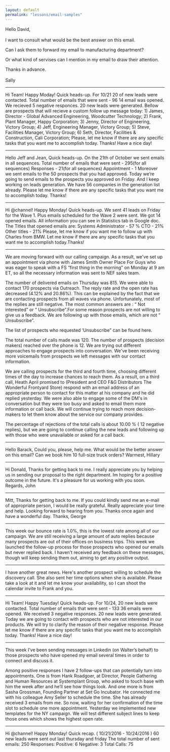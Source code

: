 ```yaml
---
layout: default
permalink: "lessons/email-samples"
---
```

Hello David,<br>  
I want to consult what would be the best answer on this email.

Can I ask them to forward my email to manufacturing department?

Or what kind of servises can I mention in my email to draw their attention. 

Thanks in advance.<br>  
Sally
<hr>
Hi Team! Happy Moday!  
Quick heads-up.  
For  10/21 20 of new leads were contacted. Total number of emails that were sent - 96
14 email was opened.  
We recieved 5 negative responces.  
20 new leads were generated.  
Bellow are prospects that will recieve a custom follow up message today:  
1) James, Director - Global Advanced Engineering, Woodcutter Technology;  
2)  Frank, Plant Manager, Happy Corporation;  
3)  Jenny, Director of Engineering, Victory Group;  
4) Jeff, Engineering Manager, Victory Group;  
5) Steve, Facilities Manager, Victory Group;  
6) Seth, Director, Facilities & Construction, Cali Corporation;  
Please, let me know if there are any specific tasks that you want me to accomplish today. Thanks!  
Have a nice day!
<hr>
Hello Jeff and Jean,  
Quick heads-up.  
On the 21th of October we sent emails in all sequences.  
Total number of emails that were sent - 295(for all sequences)  
Responses - 21(for all sequences)  
Appointment - 1  
Moreover we sent emails to the 50 prospects that you had approved.
Today we’re going to send emails to the prospects you approved on Friday.  
And I keep working on leads generation. We have 56 companies in the generation list already.  
Please let me know if there are any specific tasks that you want me to accomplish today. Thanks!  
<hr>
Hi @channel! Happy Monday!  
Quick heads-up.  
We sent 41 leads on Friday for the Wave 1. Plus emails scheduled for the Wave 2 were sent. We got 14 opened emails. All information you can see in Statistics tab in Google doc.  
The Titles that opened emails are:  
Systems Administrator - 57 %  
CTO - 21%  
Other titles - 21%  
Please, let me know if you want me to follow up with Charles from BMW. Let me know if there are any specific tasks that you want me to accomplish today.Thanks!
<hr>
We are moving forward with our calling campaign. As a result, we've set up an appointment via phone with James Smith Owner Place For Guys who was eager to speak with a FS “first thing in the morning” on Monday at 9 am ET, so all the necessary information was sent to NEF sales team.

The number of delivered emails on Thursday was 815. We were able to contact 170 prospects via Outreach. The reply rate and  the open rate has decreased (4.12% and 20.86%). This can be explained by the fact that we are contacting prospects from all waves via phone. Unfortunately, most of the replies are still negative. The most common answers are : “ Not interested” or “ Unsubscribe”.For some reason prospects are not willing to give us a feedback. We are following up with those emails, which are not “ Unsubscribe”.

The list of prospects who requested ‘Unsubscribe” can be found here.

The total number of calls made was 120. The number of prospects (decision makers) reached over the phone is 12. We are trying out different approaches to engage prospects into conversation. We've been receiving more voicemails from prospects we left messages with our contact information.

We are calling prospects for the third and fourth time, choosing different times of the day to increase chances to reach them. As a result, on a third call, Heath April promised to
(President and CEO F&G Distributors The Wonderful Frontyard Store) respond with an email address of an appropriate person to contact for this matter at his company and he did replied yesterday. We were also able to engage some of the DM's in conversation but they were too busy and asked to email them more information or call back. We will continue trying to reach more decision-makers to let them know about the service our company provides.

The percentage of rejections of the total calls is about 10.00 % ( 12 negative replies), but we are going to continue calling the new leads and following up with those who were unavailable or asked for a call back.
<hr>
Hello Barack,  
Could you, please, help me.  
What would be the better answer on this email?  
Can we book him 10 full-size truck orders?  
Warmest,  
Hillary  
<hr>
Hi Donald,  
Thanks for getting back to me.  
I really appreciate you by helping us in sending our proposal to the right department.  
Im hoping for a positive outcome in the future.  
It's a pleasure for us working with you soon.  
Regards,  
John
<hr>
Mitt,  
Thanks for getting back to me. If you could kindly send me an e-mail of appropriate person, I would be really grateful.  
Really appreciate your time and help. Looking forward to hearing from you.  
Thanks once again and have a wonderful day.  
Thanks,  
George
<hr>
This week our bounce rate is 1.0%, this is the lowest rate among all of our campaign. We are still receiving a large amount of auto replies because many prospects are out of their offices on business trips. This week we launched the follow-up  process for those prospects who opened our emails but never replied back. I haven't received any feedback on these messages, though will keep sending them out, aiming to get any positive output.
<hr>
I have another great news.  
Here's another prospect willing to schedule the discovery call. She also sent her time options when she is available. Please take a look at it and let me know your availability, so I can shoot the calendar invite to Frank and you.
<hr>
Hi Team! Happy Tuesday!  
Quick heads-up.  
For 10/24, 20 new leads were contacted. Total number of emails that were sent - 133  
36 emails were opened.  
We received 3 negative responses.  
20 new leads were generated.  
Today we are going to contact with prospects who are not interested in our products. We will try to clarify the reason of their negative response.  
Please let me know if there are any specific tasks that you want me to accomplish today. Thanks!  
Have a nice day!  
<hr>
This week I’ve been sending messages in Linkedin (on Walter’s behalf) to those prospects who have opened my email several times in order to connect and discuss it.

Among positive responses I have 2 follow-ups that can potentially turn into appointments. One is from Hank Roadgoer, at Director, People Gathering and Human Resources at Systemplant Group, who asked to touch base with him the week after and he’ll see how things look. And one more is from Sasha Grossman, Founding Partner at Set Go Incubator. He connected me with his colleague Amy Seller to schedule the time. She has already received 3 emails from me. So now, waiting for her confirmation of the time slot to schedule one more appointment. Yesterday we implemented new templates for the NY campaign. We will test different subject lines to keep those ones which shows the highest open rate.
<hr>
Hi @channel! Happy Monday!  
Quick recap. ( 10/21/2016 - 10/24/2016 )  
60 new leads were sent out last thursday and friday  
The total number of sent emails: 250  
Responses:  
Positive: 6  
Negative: 3  
Total Calls: 75  
